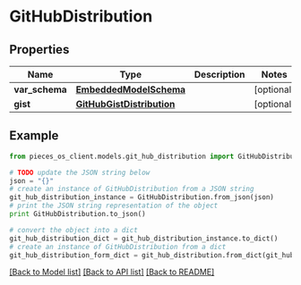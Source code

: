 # GitHubDistribution


## Properties
Name | Type | Description | Notes
------------ | ------------- | ------------- | -------------
**var_schema** | [**EmbeddedModelSchema**](EmbeddedModelSchema.md) |  | [optional] 
**gist** | [**GitHubGistDistribution**](GitHubGistDistribution.md) |  | [optional] 

## Example

```python
from pieces_os_client.models.git_hub_distribution import GitHubDistribution

# TODO update the JSON string below
json = "{}"
# create an instance of GitHubDistribution from a JSON string
git_hub_distribution_instance = GitHubDistribution.from_json(json)
# print the JSON string representation of the object
print GitHubDistribution.to_json()

# convert the object into a dict
git_hub_distribution_dict = git_hub_distribution_instance.to_dict()
# create an instance of GitHubDistribution from a dict
git_hub_distribution_form_dict = git_hub_distribution.from_dict(git_hub_distribution_dict)
```
[[Back to Model list]](../README.md#documentation-for-models) [[Back to API list]](../README.md#documentation-for-api-endpoints) [[Back to README]](../README.md)


